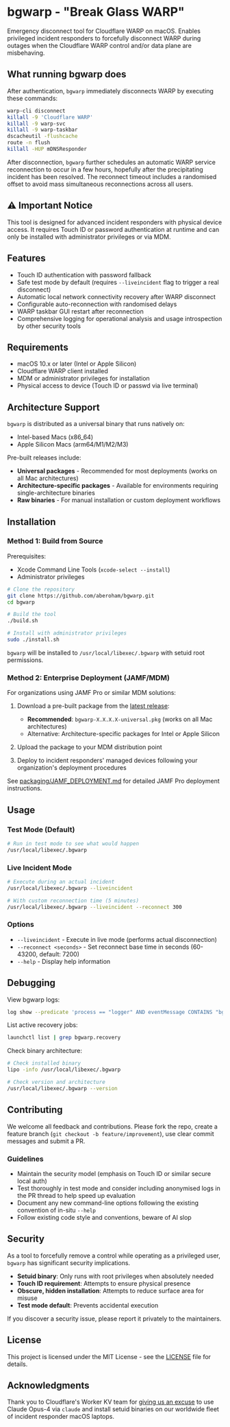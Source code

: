 # bgwarp - "Break Glass WARP"

Emergency disconnect tool for Cloudflare WARP on macOS. Enables privileged incident responders to forcefully disconnect WARP during outages when the Cloudflare WARP control and/or data plane are misbehaving.

## What running bgwarp does

After authentication, `bgwarp` immediately disconnects WARP by executing these commands:

```bash
warp-cli disconnect
killall -9 'Cloudflare WARP'
killall -9 warp-svc
killall -9 warp-taskbar
dscacheutil -flushcache
route -n flush
killall -HUP mDNSResponder
```
After disconnection, `bgwarp` further schedules an automatic WARP service reconnection to occur in a few hours, hopefully after the precipitating incident has been resolved. The reconnect timeout includes a randomised offset to avoid mass simultaneous reconnections across all users.

## ⚠️ Important Notice

This tool is designed for advanced incident responders with physical device access. It requires Touch ID or password authentication at runtime and can only be installed with administrator privileges or via MDM.

## Features

- Touch ID authentication with password fallback
- Safe test mode by default (requires `--liveincident` flag to trigger a real disconnect)
- Automatic local network connectivity recovery after WARP disconnect
- Configurable auto-reconnection with randomised delays
- WARP taskbar GUI restart after reconnection
- Comprehensive logging for operational analysis and usage introspection by other security tools

## Requirements

- macOS 10.x or later (Intel or Apple Silicon)
- Cloudflare WARP client installed
- MDM or administrator privileges for installation
- Physical access to device (Touch ID or passwd via live terminal)

## Architecture Support

`bgwarp` is distributed as a universal binary that runs natively on:
- Intel-based Macs (x86_64)
- Apple Silicon Macs (arm64/M1/M2/M3)

Pre-built releases include:
- **Universal packages** - Recommended for most deployments (works on all Mac architectures)
- **Architecture-specific packages** - Available for environments requiring single-architecture binaries
- **Raw binaries** - For manual installation or custom deployment workflows

## Installation

### Method 1: Build from Source

Prerequisites:
- Xcode Command Line Tools (`xcode-select --install`)
- Administrator privileges

```bash
# Clone the repository
git clone https://github.com/aberoham/bgwarp.git
cd bgwarp

# Build the tool
./build.sh

# Install with administrator privileges
sudo ./install.sh
```

`bgwarp` will be installed to `/usr/local/libexec/.bgwarp` with setuid root permissions.

### Method 2: Enterprise Deployment (JAMF/MDM)

For organizations using JAMF Pro or similar MDM solutions:

1. Download a pre-built package from the [latest release](https://github.com/aberoham/bgwarp/releases/latest):
   - **Recommended**: `bgwarp-X.X.X.X-universal.pkg` (works on all Mac architectures)
   - Alternative: Architecture-specific packages for Intel or Apple Silicon

2. Upload the package to your MDM distribution point

3. Deploy to incident responders' managed devices following your organization's deployment procedures

See [packaging/JAMF_DEPLOYMENT.md](packaging/JAMF_DEPLOYMENT.md) for detailed JAMF Pro deployment instructions.

## Usage

### Test Mode (Default)
```bash
# Run in test mode to see what would happen
/usr/local/libexec/.bgwarp
```

### Live Incident Mode
```bash
# Execute during an actual incident
/usr/local/libexec/.bgwarp --liveincident

# With custom reconnection time (5 minutes)
/usr/local/libexec/.bgwarp --liveincident --reconnect 300
```

### Options

- `--liveincident` - Execute in live mode (performs actual disconnection)
- `--reconnect <seconds>` - Set reconnect base time in seconds (60-43200, default: 7200)
- `--help` - Display help information

## Debugging

View bgwarp logs:
```bash
log show --predicate 'process == "logger" AND eventMessage CONTAINS "bgwarp"' --last 1h
```

List active recovery jobs:
```bash
launchctl list | grep bgwarp.recovery
```

Check binary architecture:
```bash
# Check installed binary
lipo -info /usr/local/libexec/.bgwarp

# Check version and architecture
/usr/local/libexec/.bgwarp --version
```

## Contributing

We welcome all feedback and contributions. Please fork the repo, create a feature branch (`git checkout -b feature/improvement`), 
use clear commit messages and submit a PR.

### Guidelines

- Maintain the security model (emphasis on Touch ID or similar secure local auth)
- Test thoroughly in test mode and consider including anonymised logs in the PR thread to help speed up evaluation
- Document any new command-line options following the existing convention of in-situ `--help`
- Follow existing code style and conventions, beware of AI slop

## Security

As a tool to forcefully remove a control while operating as a privileged user, `bgwarp` has significant security implications.

- **Setuid binary**: Only runs with root privileges when absolutely needed
- **Touch ID requirement**: Attempts to ensure physical presence
- **Obscure, hidden installation**: Attempts to reduce surface area for misuse
- **Test mode default**: Prevents accidental execution

If you discover a security issue, please report it privately to the maintainers.

## License

This project is licensed under the MIT License - see the [LICENSE](LICENSE) file for details.

## Acknowledgments

Thank you to Cloudflare's Worker KV team for [giving us an excuse](https://www.cloudflarestatus.com/incidents/25r9t0vz99rp) to use 
Claude Opus-4 via `claude` and install setuid binaries on our worldwide fleet of incident responder macOS laptops.
